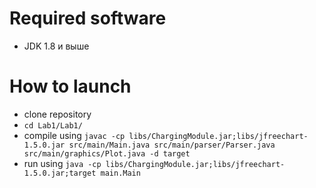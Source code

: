 # Required software #
* JDK 1.8 и выше

# How to launch #
* clone repository
* ```cd Lab1/Lab1/```
* compile using
```javac -cp libs/ChargingModule.jar;libs/jfreechart-1.5.0.jar src/main/Main.java src/main/parser/Parser.java src/main/graphics/Plot.java -d target```
* run using
```java -cp libs/ChargingModule.jar;libs/jfreechart-1.5.0.jar;target main.Main```